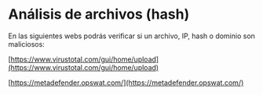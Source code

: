 # Análisis de archivos (hash)

En las siguientes webs podrás verificar si un archivo, IP, hash o dominio son maliciosos:

[https://www.virustotal.com/gui/home/upload](https://www.virustotal.com/gui/home/upload)

[https://metadefender.opswat.com/](https://metadefender.opswat.com/)
